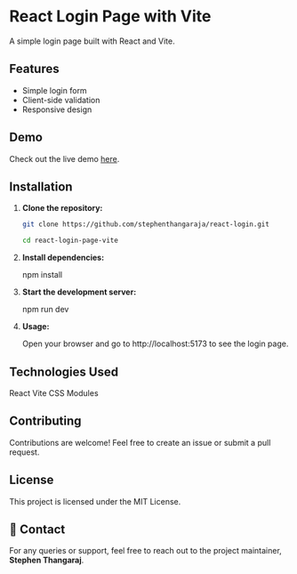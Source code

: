 # React Login Page with Vite

A simple login page built with React and Vite.

## Features

- Simple login form
- Client-side validation
- Responsive design

## Demo

Check out the live demo [here](#).

## Installation

1. **Clone the repository:**

     ```bash
   git clone https://github.com/stephenthangaraja/react-login.git

   cd react-login-page-vite
   
3. **Install dependencies:**

   npm install

4. **Start the development server:**
   
   npm run dev

5. **Usage:**

   Open your browser and go to http://localhost:5173 to see the login page.

## Technologies Used
React
Vite
CSS Modules

## Contributing
Contributions are welcome! Feel free to create an issue or submit a pull request.

## License
This project is licensed under the MIT License.

## 📧 Contact

For any queries or support, feel free to reach out to the project maintainer, **Stephen Thangaraj**.

